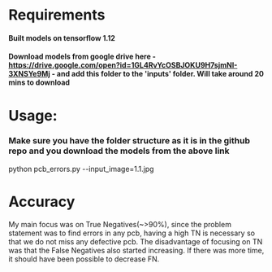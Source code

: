 # Requirements
#### Built models on tensorflow 1.12
#### Download models from google drive here - https://drive.google.com/open?id=1GL4RvYcOSBJOKU9H7sjmNI-3XNSYe9Mj - and add this folder to the 'inputs' folder. Will take around 20 mins to download

# Usage:   
### Make sure you have the folder structure as it is in the github repo and you download the models from the above link 
python pcb_errors.py --input_image=1.1.jpg

# Accuracy
My main focus was on True Negatives(~>90%), since the problem statement was to find errors in any pcb, having a high TN is necessary so that we do not miss any defective pcb. The disadvantage of focusing on TN was that the False Negatives also started increasing. If there was more time, it should have been possible to decrease FN.

